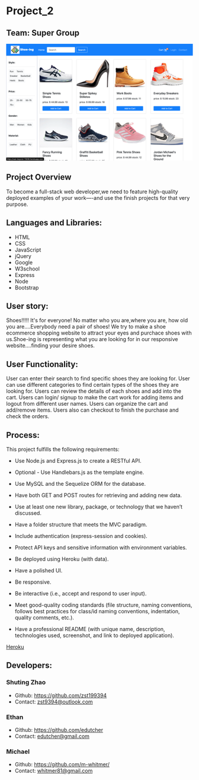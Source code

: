 
# Project_2

## Team: Super Group


![Home Page](./public/assets/img/shoeing.png)

## Project Overview

To become a full-stack web developer,we need to feature high-quality deployed examples of your work—-and use the finish projects for that very purpose. 


## Languages and Libraries:

* HTML
* CSS
* JavaScript
* jQuery
* Google
* W3school
* Express
* Node
* Bootstrap

## User story:

Shoes!!!!! It's for everyone! No matter who you are,where you are, how old you are....Everybody need a pair of shoes! We try to make a shoe ecommerce shopping website to attract your eyes and purchace shoes with us.Shoe-ing is representing what you are looking for in our responsive website....finding your desire shoes.


## User Functionality:
User can enter their search to find specific shoes they are looking for.
User can use different categories to find certain types of the shoes they are looking for.
Users can review the details of each shoes and add into the cart.
Users can login/ signup to make the cart work for adding items and logout from different user names.
Users can organize the cart and add/remove items.
Users also can checkout to finish the purchase and check the orders.
​
## Process:
This project fulfills the following requirements:
​
* Use Node.js and Express.js to create a RESTful API.

* Optional - Use Handlebars.js as the template engine.

* Use MySQL and the Sequelize ORM for the database.

* Have both GET and POST routes for retrieving and adding new data.

* Use at least one new library, package, or technology that we haven’t discussed.

* Have a folder structure that meets the MVC paradigm.

* Include authentication (express-session and cookies).

* Protect API keys and sensitive information with environment variables.

* Be deployed using Heroku (with data).

* Have a polished UI.

* Be responsive.

* Be interactive (i.e., accept and respond to user input).

* Meet good-quality coding standards (file structure, naming conventions, follows best practices for class/id naming conventions, indentation, quality comments, etc.).

* Have a professional README (with unique name, description, technologies used, screenshot, and link to deployed application).



[Heroku](https://vast-beyond-73038.herokuapp.com/)

## Developers:

### Shuting Zhao  
* Github: https://github.com/zst199394  
* Contact: zst9394@outlook.com

### Ethan  
* Github: https://github.com/edutcher   
* Contact: edutcher@gmail.com

### Michael 
* Github:  https://github.com/m-whitmer/
* Contact: whitmer81@gmail.com
